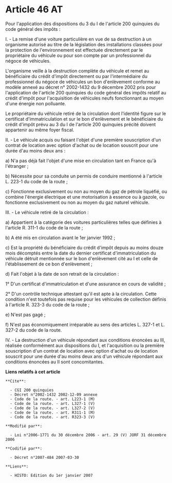 # Article 46 AT

Pour l'application des dispositions du 3 du I de l'article 200 quinquies du code général des impôts :

I. - La remise d'une voiture particulière en vue de sa destruction à un organisme autorisé au titre de la législation des
installations classées pour la protection de l'environnement est effectuée directement par le propriétaire du véhicule ou
pour son compte par un professionnel du négoce de véhicules.

L'organisme veille à la destruction complète du véhicule et remet au bénéficiaire du crédit d'impôt directement ou par
l'intermédiaire du professionnel du négoce de véhicules un bon d'enlèvement conforme au modèle annexé au décret n° 2002-1432
du 9 décembre 2002 pris pour l'application de l'article 200 quinquies du code général des impôts relatif au crédit d'impôt
pour l'acquisition de véhicules neufs fonctionnant au moyen d'une énergie non polluante.

Le propriétaire du véhicule retiré de la circulation dont l'identité figure sur le certificat d'immatriculation et sur le bon
d'enlèvement et le bénéficiaire du crédit d'impôt prévu au 3 du I de l'article 200 quinquies précité doivent appartenir au
même foyer fiscal.

II. - Le véhicule acquis ou faisant l'objet d'une première souscription d'un contrat de location avec option d'achat ou de
location souscrit pour une durée d'au moins deux ans :

a) N'a pas déjà fait l'objet d'une mise en circulation tant en France qu'à l'étranger ;

b) Nécessite pour sa conduite un permis de conduire mentionné à l'article L. 223-1 du code de la route ;

c) Fonctionne exclusivement ou non au moyen du gaz de pétrole liquéfié, ou combine l'énergie électrique et une motorisation à
essence ou à gazole, ou fonctionne exclusivement ou non au moyen du gaz naturel véhicule.

III. - Le véhicule retiré de la circulation :

a) Appartient à la catégorie des voitures particulières telles que définies à l'article R. 311-1 du code de la route ;

b) A été mis en circulation avant le 1er janvier 1992 ;

c) Est la propriété du bénéficiaire du crédit d'impôt depuis au moins douze mois décomptés entre la date du dernier
certificat d'immatriculation du véhicule détruit mentionnée sur le bon d'enlèvement cité au I et celle de l'établissement de
ce bon d'enlèvement ;

d) Fait l'objet à la date de son retrait de la circulation :

1° D'un certificat d'immatriculation et d'une assurance en cours de validité ;

2° D'un contrôle technique attestant qu'il est apte à la circulation. Cette condition n'est toutefois pas requise pour les
véhicules de collection définis à l'article R. 323-3 du code de la route ;

e) N'est pas gagé ;

f) N'est pas économiquement irréparable au sens des articles L. 327-1 et L. 327-2 du code de la route.

IV. - La destruction d'un véhicule répondant aux conditions énoncées au III, réalisée conformément aux dispositions du I, et
l'acquisition ou la première souscription d'un contrat de location avec option d'achat ou de location souscrit pour une durée
d'au moins deux ans d'un véhicule répondant aux conditions énoncées au II sont concomitantes.

**Liens relatifs à cet article**

	**Cite**:

	  - CGI 200 quinquies
	  - Décret n°2002-1432 2002-12-09 annexe
	  - Code de la route. - art. L223-1 (M)
	  - Code de la route. - art. L327-1 (V)
	  - Code de la route. - art. L327-2 (V)
	  - Code de la route. - art. R311-1 (M)
	  - Code de la route. - art. R323-3 (V)

	**Modifié par**:

	  - Loi n°2006-1771 du 30 décembre 2006 - art. 29 (V) JORF 31 décembre 2006

	**Codifié par**:

	  - Décret n°2007-484 2007-03-30

	**Liens**:

	  - HISTO: Edition du 1er janvier 2007
